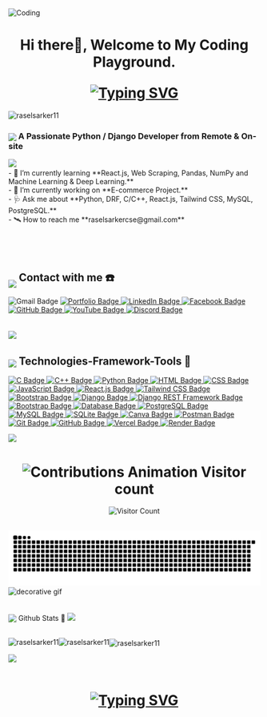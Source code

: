 <img align="center" alt="Coding" width="1250" height="400" src="https://media.giphy.com/media/qgQUggAC3Pfv687qPC/giphy.gif">

<h1 align="center">
 <p>Hi there👋, Welcome to My Coding Playground.</p>
  <a href="https://git.io/typing-svg"><img src="https://readme-typing-svg.herokuapp.com?font=Fira+Code&color=purple&size=36&center=true&vCenter=true&lines=I'm+Rasel+Sarkar👋." alt="Typing SVG" /></a>
</h1>

<p align="left"> <img src="https://komarev.com/ghpvc/?username=raselsarker11&label=Profile%20views&color=0e75b6&style=flat" alt="raselsarker11" /> </p>

<h3 align="left">
  <img src="https://media1.giphy.com/media/v1.Y2lkPTc5MGI3NjExYzFhYzJkMmQ2MWQ3ZGY3MDhjZTE3MDI2Mzk3NzE1OWQyZTRlMmYwMCZjdD1z/iY8CRBdQXODJSCERIr/giphy.gif" width=40px valign="bottom"> A Passionate Python / Django    Developer from Remote & On-site 
</h3>
<img src="https://user-images.githubusercontent.com/73097560/115834477-dbab4500-a447-11eb-908a-139a6edaec5c.gif"><br>
<div align="left">
    - 🌱 I’m currently learning **React.js, Web Scraping, Pandas, NumPy and Machine Learning & Deep Learning.**<br/>
    - 🚀 I’m currently working on **E-commerce Project.**<br/>
    - 🩺 Ask me about **Python, DRF, C/C++, React.js, Tailwind CSS, MySQL, PostgreSQL.**<br/>
    - 🛰️ How to reach me **raselsarkercse@gmail.com**<br/>
</div>



<br><br>
<h1 align="left">
 <h2><img src = "https://media2.giphy.com/media/QssGEmpkyEOhBCb7e1/giphy.gif?cid=ecf05e47a0n3gi1bfqntqmob8g9aid1oyj2wr3ds3mg700bl&rid=giphy.gif" width=30px valign="bottom"> Contact with me ☎️</h2>
</h1>



<div align="center>
    <a href="mailto: raselsarkercse@gmali.com" target="_blank">
    <img src="https://img.shields.io/badge/Gmail-D14836?style=for-the-badge&logo=gmail&logoColor=white" alt="Gmail Badge"/>
  </a>
    <a href="https://my-portfolio-eight-ebon-51.vercel.app/" target="_blank">
     <img src="https://img.shields.io/badge/Portfolio-7289DA?style=for-the-badge&logo=portfolio&logoColor=white" alt="Portfolio Badge" />
   </a>
    <a href="https://www.linkedin.com/in/rasel-sarker-405160227/" target="_blank">
    <img src="https://img.shields.io/badge/LinkedIn-0077B5?style=for-the-badge&logo=linkedin&logoColor=white" alt="LinkedIn Badge" />
  </a>
  <a href="https://www.facebook.com/mdrasel.sarker.7773631" target="_blank" >
    <img src="https://img.shields.io/badge/Facebook-1877F2?style=for-the-badge&logo=facebook&logoColor=white" alt="Facebook Badge" />
  </a>
  <a href="https://www.facebook.com/mdrasel.sarker.7773631" target="_blank" >
    <img src="https://img.shields.io/badge/GitHub-181717?style=for-the-badge&logo=github&logoColor=white" alt="GitHub Badge" />
  </a>
  
  <a href="https://www.youtube.com/channel/UCmUXb0GVw5HfF7DBSg8rqAg" target="_blank">
    <img src="https://img.shields.io/badge/YouTube-FF0000?style=for-the-badge&logo=youtube&logoColor=white" alt="YouTube Badge" />
  </a>
  
  <a href="rasel_sarker" target="_blank" >
    <img src="https://img.shields.io/badge/Discord-7289DA?style=for-the-badge&logo=discord&logoColor=white" alt="Discord Badge" />
  </a>
</div>
<br><br>

<img src="https://user-images.githubusercontent.com/73097560/115834477-dbab4500-a447-11eb-908a-139a6edaec5c.gif">
<h2><img src = "https://media2.giphy.com/media/QssGEmpkyEOhBCb7e1/giphy.gif?cid=ecf05e47a0n3gi1bfqntqmob8g9aid1oyj2wr3ds3mg700bl&rid=giphy.gif" width=30px valign="bottom"> Technologies-Framework-Tools 🎯</h2>

<p align="left">
  <a href="https://www.cprogramming.com/" target="_blank" rel="noreferrer">
    <img src="https://img.shields.io/badge/C-A8B9CC?style=for-the-badge&logo=c&logoColor=white" alt="C Badge" />
  </a>
  <a href="https://www.cplusplus.com/" target="_blank" rel="noreferrer">
    <img src="https://img.shields.io/badge/C++-00599C?style=for-the-badge&logo=c%2B%2B&logoColor=white" alt="C++ Badge" />
  </a>
  <a href="https://www.python.org/" target="_blank" rel="noreferrer">
    <img src="https://img.shields.io/badge/Python-3776AB?style=for-the-badge&logo=python&logoColor=white" alt="Python Badge" />
  </a>
  <a href="https://developer.mozilla.org/en-US/docs/Web/HTML" target="_blank" rel="noreferrer">
    <img src="https://img.shields.io/badge/HTML5-E34F26?style=for-the-badge&logo=html5&logoColor=white" alt="HTML Badge" />
  </a>
  <a href="https://developer.mozilla.org/en-US/docs/Web/CSS" target="_blank" rel="noreferrer">
    <img src="https://img.shields.io/badge/CSS3-1572B6?style=for-the-badge&logo=css3&logoColor=white" alt="CSS Badge" />
  </a>
  <a href="https://developer.mozilla.org/en-US/docs/Web/JavaScript" target="_blank" rel="noreferrer">
    <img src="https://img.shields.io/badge/JavaScript-F7DF1E?style=for-the-badge&logo=javascript&logoColor=black" alt="JavaScript Badge" />
  </a>
  <a href="https://reactjs.org/" target="_blank" rel="noreferrer">
    <img src="https://img.shields.io/badge/React-61DAFB?style=for-the-badge&logo=react&logoColor=white" alt="React.js Badge" />
  </a>
  <a href="https://tailwindcss.com/" target="_blank" rel="noreferrer">
   <img src="https://img.shields.io/badge/Tailwind_CSS-38B2AC?style=for-the-badge&logo=tailwind-css&logoColor=white" alt="Tailwind CSS Badge" />
  </a>
  <a href="https://getbootstrap.com/" target="_blank" rel="noreferrer">
    <img src="https://img.shields.io/badge/Bootstrap-7952B3?style=for-the-badge&logo=bootstrap&logoColor=white" alt="Bootstrap Badge" />
  </a>
  <a href="https://www.djangoproject.com/" target="_blank" rel="noreferrer">
    <img src="https://img.shields.io/badge/Django-092E20?style=for-the-badge&logo=django&logoColor=white" alt="Django Badge" />
  </a>
  <a href="https://www.django-rest-framework.org/" target="_blank" rel="noreferrer">
    <img src="https://img.shields.io/badge/Django_REST_Framework-092E20?style=for-the-badge&logo=django&logoColor=white" alt="Django REST Framework Badge" />
  </a>
 
  <a href="https://getbootstrap.com/" target="_blank" rel="noreferrer">
     <img src="https://img.shields.io/badge/Bootstrap-7952B3?style=for-the-badge&logo=bootstrap&logoColor=white" alt="Bootstrap Badge" />
  </a>
  <a href="https://www.database.org/" target="_blank" rel="noreferrer">
    <img src="https://img.shields.io/badge/Database-336791?style=for-the-badge&logo=database&logoColor=white" alt="Database Badge" />
  </a>
  <a href="https://www.postgresql.org/" target="_blank" rel="noreferrer">
    <img src="https://img.shields.io/badge/PostgreSQL-336791?style=for-the-badge&logo=postgresql&logoColor=white" alt="PostgreSQL Badge" />
  </a>
  <a href="https://www.mysql.com/" target="_blank" rel="noreferrer">
    <img src="https://img.shields.io/badge/MySQL-4479A1?style=for-the-badge&logo=mysql&logoColor=white" alt="MySQL Badge" />
  </a>
  <a href="https://www.sqlite.org/" target="_blank" rel="noreferrer">
     <img src="https://img.shields.io/badge/SQLite-003B57?style=for-the-badge&logo=sqlite&logoColor=white" alt="SQLite Badge" />
  </a>
  <a href="https://www.canva.com/" target="_blank" rel="noreferrer">
    <img src="https://img.shields.io/badge/Canva-00C4CC?style=for-the-badge&logo=canva&logoColor=white" alt="Canva Badge" />
  </a>
  <a href="https://www.postman.com/" target="_blank" rel="noreferrer">
    <img src="https://img.shields.io/badge/Postman-FF6C37?style=for-the-badge&logo=postman&logoColor=white" alt="Postman Badge" />
  </a>
  <a href="https://www.github.com/" target="_blank" rel="noreferrer">
    <img src="https://img.shields.io/badge/Git-F05032?style=for-the-badge&logo=git&logoColor=white" alt="Git Badge" />
  </a>
  <a href="https://www.github.com/" target="_blank" rel="noreferrer">
    <img src="https://img.shields.io/badge/GitHub-181717?style=for-the-badge&logo=github&logoColor=white" alt="GitHub Badge" />
  </a>
  <a href="https://www.vercel.com/" target="_blank" rel="noreferrer">
    <img src="https://img.shields.io/badge/Vercel-000000?style=for-the-badge&logo=vercel&logoColor=white" alt="Vercel Badge" />
  </a>
  <a href="https://www.On Render.com/" target="_blank" rel="noreferrer">
   <img src="https://img.shields.io/badge/Render-46E3B7?style=for-the-badge&logo=render&logoColor=white" alt="Render Badge" />
  </a>
</p>
<img src="https://user-images.githubusercontent.com/73097560/115834477-dbab4500-a447-11eb-908a-139a6edaec5c.gif"><br>


<div align="center">
 <h1>
      <img src="https://media2.giphy.com/media/QssGEmpkyEOhBCb7e1/giphy.gif?cid=ecf05e47a0n3gi1bfqntqmob8g9aid1oyj2wr3ds3mg700bl&rid=giphy.gif" width="30px" valign="bottom" alt="Contributions Animation"> 
      Visitor count
 </h1>

 
![Visitor Count](https://profile-counter.glitch.me/{raselsarker11}/count.svg)
</div>
<!-- Proudly created with GPRM ( https://gprm.itsvg.in ) -->
<br/>
<div align="left">
 <picture>
  <source media="(prefers-color-scheme: dark)" srcset="https://github.com/Tahsin005/tahsin005/blob/main/github-contribution-grid-snake-dark.svg">
  <source media="(prefers-color-scheme: light)" srcset="https://github.com/Tahsin005/tahsin005/blob/main/github-contribution-grid-snake.svg">
  <img alt="github contribution grid snake animation" src="https://github.com/Rezuan-Alam-Rean/Rezuan-Alam-Rean/blob/main/images/svg/github-contribution-grid-snake.svg">
</picture>
</div>
<img src="https://user-images.githubusercontent.com/73097560/115834477-dbab4500-a447-11eb-908a-139a6edaec5c.gif" alt="decorative gif"><br><br>
<br />




<div align="left">
 <img src="https://media1.giphy.com/media/v1.Y2lkPTc5MGI3NjExYzFhYzJkMmQ2MWQ3ZGY3MDhjZTE3MDI2Mzk3NzE1OWQyZTRlMmYwMCZjdD1z/iY8CRBdQXODJSCERIr/giphy.gif" width=40px valign="bottom"> Github Stats 🏅
 <img src="https://user-images.githubusercontent.com/73097560/115834477-dbab4500-a447-11eb-908a-139a6edaec5c.gif"><br><br>
  <p><img align="left" src="https://github-readme-stats.vercel.app/api/top-langs?username=raselsarker11&show_icons=true&locale=en&layout=compact&theme=dark" alt="raselsarker11" /></p>
  <p><img align="left" src="https://github-readme-stats.vercel.app/api?username=raselsarker11&show_icons=true&locale=en&theme=dark" alt="raselsarker11" /></p>
  <p><img align="center" src="https://github-readme-streak-stats.herokuapp.com/?user=raselsarker11&theme=dark" alt="raselsarker11" /></p>

  <img src="https://user-images.githubusercontent.com/73097560/115834477-dbab4500-a447-11eb-908a-139a6edaec5c.gif"><br><br>
</div>


<h1 align="center">
 <a href="https://git.io/typing-svg"><img src="https://readme-typing-svg.demolab.com?font=Fira+Code&pause=1000&random=false&width=435&lines=Shoot+me+a+message+in+linkedin!+👋;+Thanks+for+visiting+my+profile" alt="Typing  SVG" /></a>
</h1> 


